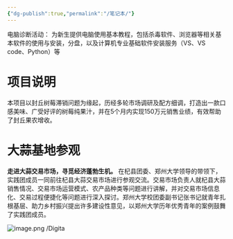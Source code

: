 ```yaml
---
{"dg-publish":true,"permalink":"/笔记本/"}
---
```


电脑诊断活动：
为新生提供电脑使用基本教程，包括杀毒软件、浏览器等相关基本软件的使用与安装，分盘，以及计算机专业基础软件安装服务（VS、VS code、Python）等

# 项目说明
本项目以封丘树莓滞销问题为缘起，历经多轮市场调研及配方细调，打造出一款口感美味、广受好评的树莓纯果汁，并在5个月内实现150万元销售业绩，有效帮助了封丘果农增收。

# 大蒜基地参观
**走进大蒜交易市场，寻觅经济蓬勃生机。** 在杞县团委、郑州大学领导的带领下，实践团成员一同前往杞县大蒜交易市场进行参观交流。交易市场负责人就杞县大蒜销售情况、交易市场运营模式、农产品种类等问题进行讲解，并对交易市场信息化、交易过程便捷化等问题进行深入探讨。郑州大学校团委副书记张书记就青年扎根基层、助力乡村振兴提出许多建设性意见，以郑州大学历年优秀青年的案例鼓舞了实践团成员。

![image.png](https://anyulin-1327793486.cos.ap-beijing.myqcloud.com/20240719144625.png)
/Digita